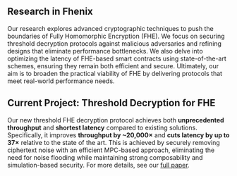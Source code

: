 ## Research in Fhenix

Our research explores advanced cryptographic techniques to push the boundaries of Fully Homomorphic Encryption (FHE). We focus on securing threshold decryption protocols against malicious adversaries and refining designs that eliminate performance bottlenecks. We also delve into optimizing the latency of FHE-based smart contracts using state-of-the-art schemes, ensuring they remain both efficient and secure. Ultimately, our aim is to broaden the practical viability of FHE by delivering protocols that meet real-world performance needs.

## Current Project: Threshold Decryption for FHE

Our new threshold FHE decryption protocol achieves both **unprecedented throughput** and **shortest latency** compared to existing solutions. Specifically, it improves **throughput by ~20,000×** and **cuts latency by up to 37×** relative to the state of the art. This is achieved by securely removing ciphertext noise with an efficient MPC-based approach, eliminating the need for noise flooding while maintaining strong composability and simulation-based security. For more details, see our [full paper](./High_Throughput_Universally_Composable_Threshold_FHE_Decryption__SBC_.pdf).
